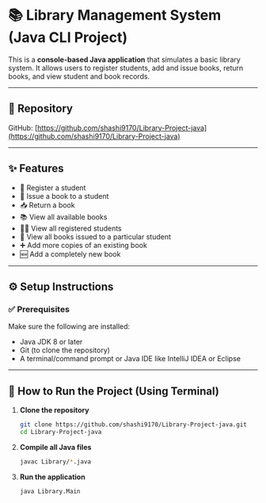 # 📚 Library Management System (Java CLI Project)

This is a **console-based Java application** that simulates a basic library system. It allows users to register students, add and issue books, return books, and view student and book records.

---

## 🔗 Repository

GitHub: [https://github.com/shashi9170/Library-Project-java](https://github.com/shashi9170/Library-Project-java)

---

## ✨ Features

- 👤 Register a student
- 📖 Issue a book to a student
- 📥 Return a book
- 📚 View all available books
- 🧑‍🎓 View all registered students
- 📘 View all books issued to a particular student
- ➕ Add more copies of an existing book
- 🆕 Add a completely new book

---

## ⚙️ Setup Instructions

### ✅ Prerequisites

Make sure the following are installed:

- Java JDK 8 or later
- Git (to clone the repository)
- A terminal/command prompt or Java IDE like IntelliJ IDEA or Eclipse

---

## 🚀 How to Run the Project (Using Terminal)

1. **Clone the repository**
   ```bash
   git clone https://github.com/shashi9170/Library-Project-java.git
   cd Library-Project-java

2. **Compile all Java files**
   ```bash
   javac Library/*.java

3. **Run the application**
     ```bash
     java Library.Main

